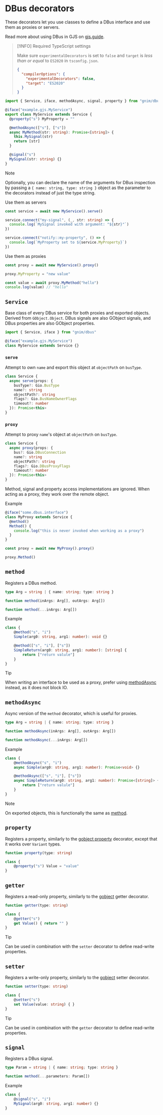 # DBus decorators

These decorators let you use classes to define a DBus interface and use them as
proxies or servers.

Read more about using DBus in GJS on
[gjs.guide](https://gjs.guide/guides/gio/dbus.html).

> [!INFO] Required TypeScript settings
>
> Make sure `experimentalDecorators` is set to `false` and `target` is _less
> than or equal_ to `ES2020` in `tsconfig.json`.
>
> ```json
> {
>   "compilerOptions": {
>     "experimentalDecorators": false,
>     "target": "ES2020"
>   }
> }
> ```

```ts
import { Service, iface, methodAsync, signal, property } from "gnim/dbus"

@iface("example.gjs.MyService")
export class MyService extends Service {
  @property("s") MyProperty = ""

  @methodAsync(["s"], ["s"])
  async MyMethod(str: string): Promise<[string]> {
    this.MySignal(str)
    return [str]
  }

  @signal("s")
  MySignal(str: string) {}
}
```

> [!NOTE]
>
> Optionally, you can declare the name of the arguments for DBus inspection by
> passing a `{ name: string, type: string }` object as the parameter to the
> decorators instead of just the type string.

Use them as servers

```ts
const service = await new MyService().serve()

service.connect("my-signal", (_, str: string) => {
  console.log(`MySignal invoked with argument: "${str}"`)
})

service.connect("notify::my-property", () => {
  console.log(`MyProperty set to ${service.MyProperty}`)
})
```

Use them as proxies

```ts
const proxy = await new MyService().proxy()

proxy.MyProperty = "new value"

const value = await proxy.MyMethod("hello")
console.log(value) // "hello"
```

## `Service`

Base class of every DBus service for both proxies and exported objects. Derived
from `GObject.Object`. DBus signals are also GObject signals, and DBus
properties are also GObject properties.

```ts
import { Service, iface } from "gnim/dbus"

@iface("example.gjs.MyService")
class MyService extends Service {}
```

### `serve`

Attempt to own `name` and export this object at `objectPath` on `busType`.

```ts
class Service {
  async serve(props: {
    busType?: Gio.BusType
    name?: string
    objectPath?: string
    flags?: Gio.BusNameOwnerFlags
    timeout?: number
  }): Promise<this>
}
```

### `proxy`

Attempt to proxy `name`'s object at `objectPath` on `busType`.

```ts
class Service {
  async proxy(props: {
    bus?: Gio.DBusConnection
    name?: string
    objectPath?: string
    flags?: Gio.DBusProxyFlags
    timeout?: number
  }): Promise<this>
}
```

Method, signal and property access implementations are ignored. When acting as a
proxy, they work over the remote object.

Example

```ts
@iface("some.dbus.interface")
class MyProxy extends Service {
  @method()
  Method() {
    console.log("this is never invoked when working as a proxy")
  }
}

const proxy = await new MyProxy().proxy()

proxy.Method()
```

## `method`

Registers a DBus method.

```ts
type Arg = string | { name: string; type: string }

function method(inArgs: Arg[], outArgs: Arg[])

function method(...inArgs: Arg[])
```

Example

```ts
class {
    @method("s", "i")
    Simple(arg0: string, arg1: number): void {}

    @method(["s", "i"], ["s"])
    SimpleReturn(arg0: string, arg1: number): [string] {
        return ["return valule"]
    }
}
```

> [!TIP]
>
> When writing an interface to be used as a proxy, prefer using
> [methodAsync](./dbus#methodAsync) instead, as it does not block IO.

## `methodAsync`

Async version of the `method` decorator, which is useful for proxies.

```ts
type Arg = string | { name: string; type: string }

function methodAsync(inArgs: Arg[], outArgs: Arg[])

function methodAsync(...inArgs: Arg[])
```

Example

```ts
class {
    @methodAsync("s", "i")
    async Simple(arg0: string, arg1: number): Promise<void> {}

    @methodAsync(["s", "i"], ["s"])
    async SimpleReturn(arg0: string, arg1: number): Promise<[string]> {
        return ["return valule"]
    }
}
```

> [!NOTE]
>
> On exported objects, this is functionally the same as [method](./dbus#method).

## `property`

Registers a property, similarly to the
[gobject property](./gobject#property-decorator) decorator, except that it works
over `Variant` types.

```ts
function property(type: string)
```

```ts
class {
    @property("s") Value = "value"
}
```

## `getter`

Registers a read-only property, similarly to the
[gobject](./gobject#property-decorator) getter decorator.

```ts
function getter(type: string)
```

```ts
class {
    @getter("s")
    get Value() { return "" }
}
```

> [!TIP]
>
> Can be used in combination with the `setter` decorator to define read-write
> properties.

## `setter`

Registers a write-only property, similarly to the
[gobject](./gobject#property-decorator) setter decorator.

```ts
function setter(type: string)
```

```ts
class {
    @setter("s")
    set Value(value: string) { }
}
```

> [!TIP]
>
> Can be used in combination with the `getter` decorator to define read-write
> properties.

## `signal`

Registers a DBus signal.

```ts
type Param = string | { name: string; type: string }

function method(...parameters: Param[])
```

Example

```ts
class {
    @signal("s", "i")
    MySignal(arg0: string, arg1: number) {}
}
```
